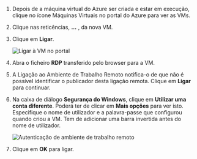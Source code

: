 
1. Depois de a máquina virtual do Azure ser criada e estar em execução, clique no ícone Máquinas Virtuais no portal do Azure para ver as VMs.

1. Clique nas reticências, **...** , da nova VM.

1. Clique em **Ligar**.

   ![Ligar à VM no portal](./media/virtual-machines-sql-server-remote-desktop-connect/azure-virtual-machine-connect.png)

1. Abra o ficheiro **RDP** transferido pelo browser para a VM.

1. A Ligação ao Ambiente de Trabalho Remoto notifica-o de que não é possível identificar o publicador desta ligação remota. Clique em **Ligar** para continuar.

1. Na caixa de diálogo **Segurança do Windows**, clique em **Utilizar uma conta diferente**. Poderá ter de clicar em **Mais opções** para ver isto. Especifique o nome de utilizador e a palavra-passe que configurou quando criou a VM. Tem de adicionar uma barra invertida antes do nome de utilizador.

   ![Autenticação de ambiente de trabalho remoto](./media/virtual-machines-sql-server-remote-desktop-connect/remote-desktop-connect.png)

1. Clique em **OK** para ligar.
